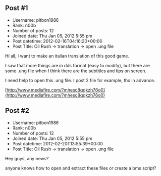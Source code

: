 ## Post #1
- Username: pitbon1986
- Rank: n00b
- Number of posts: 12
- Joined date: Thu Jan 05, 2012 5:55 pm
- Post datetime: 2012-02-16T04:16:20+00:00
- Post Title: Oil Rush -> translation -> open .ung file

Hi all, I want to make an italian translation of this good game.

I saw that more things are in dds format (easy to modify), but there are some .ung file when I think there are the subtitles and tips on screen.

I need help to open this .ung file. I post 2 file for example, thx in advance.

[http://www.mediafire.com/?mhesc8qqkzh76o0](http://www.mediafire.com/?mhesc8qqkzh76o0)
## Post #2
- Username: pitbon1986
- Rank: n00b
- Number of posts: 12
- Joined date: Thu Jan 05, 2012 5:55 pm
- Post datetime: 2012-02-20T13:55:39+00:00
- Post Title: Oil Rush -> translation -> open .ung file

Hey guys, any news?

anyone knows how to open and extract these files or create a bms script?
